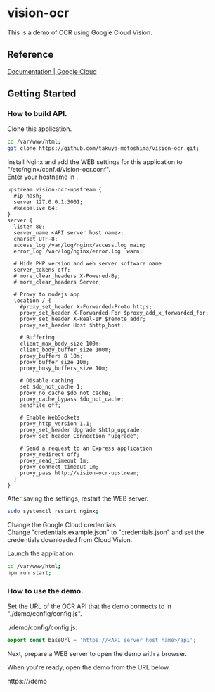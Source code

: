 # vision-ocr

This is a demo of OCR using Google Cloud Vision.

## Reference

[Documentation | Google Cloud](https://cloud.google.com/docs?hl=ja)

## Getting Started

### How to build API.

Clone this application.

```sh
cd /var/www/html;
git clone https://github.com/takuya-motoshima/vision-ocr.git;
```

Install Nginx and add the WEB settings for this application to "/etc/nginx/conf.d/vision-ocr.conf".  
Enter your hostname in <API server host name>.

```nginx
upstream vision-ocr-upstream {
  #ip_hash;
  server 127.0.0.1:3001;
  #keepalive 64;
}
server {
  listen 80;
  server_name <API server host name>;
  charset UTF-8;
  access_log /var/log/nginx/access.log main;
  error_log /var/log/nginx/error.log  warn;

  # Hide PHP version and web server software name
  server_tokens off;
  # more_clear_headers X-Powered-By;
  # more_clear_headers Server;

  # Proxy to nodejs app
  location / {
    #proxy_set_header X-Forwarded-Proto https;
    proxy_set_header X-Forwarded-For $proxy_add_x_forwarded_for;
    proxy_set_header X-Real-IP $remote_addr;
    proxy_set_header Host $http_host;

    # Buffering
    client_max_body_size 100m;
    client_body_buffer_size 100m;
    proxy_buffers 8 10m;
    proxy_buffer_size 10m;
    proxy_busy_buffers_size 10m;

    # Disable caching
    set $do_not_cache 1;
    proxy_no_cache $do_not_cache;
    proxy_cache_bypass $do_not_cache;
    sendfile off;

    # Enable WebSockets
    proxy_http_version 1.1;
    proxy_set_header Upgrade $http_upgrade;
    proxy_set_header Connection "upgrade";

    # Send a request to an Express application
    proxy_redirect off;
    proxy_read_timeout 1m;
    proxy_connect_timeout 1m;
    proxy_pass http://vision-ocr-upstream;
  }
}
```

After saving the settings, restart the WEB server.

```sh
sudo systemctl restart nginx;
```

Change the Google Cloud credentials.  
Change "credentials.example.json" to "credentials.json" and set the credentials downloaded from Cloud Vision.  

Launch the application.  

```sh
cd /var/www/html;
npm run start;
```

### How to use the demo.

Set the URL of the OCR API that the demo connects to in "./demo/config/config.js".  

./demo/config/config.js:  

```js
export const baseUrl = 'https://<API server host name>/api';
```

Next, prepare a WEB server to open the demo with a browser.  

When you're ready, open the demo from the URL below.  

https://<Hostname with the demo page>/demo